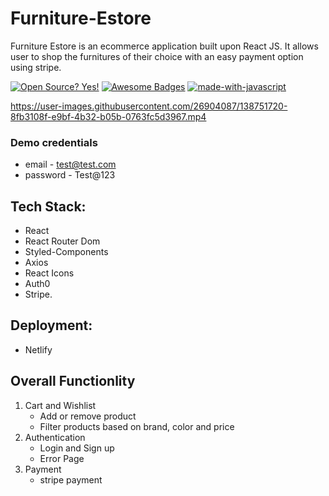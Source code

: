 # Furniture-Estore

Furniture Estore is an ecommerce application built upon React JS. It allows user to shop the furnitures of their choice with an easy payment option using stripe.

[![Open Source? Yes!](https://badgen.net/badge/Open%20Source%20%3F/Yes%21/blue?icon=github)](https://github.com/DeRaowl)
[![Awesome Badges](https://img.shields.io/badge/badges-awesome-green.svg)](https://github.com/DeRaowl)
[![made-with-javascript](https://img.shields.io/badge/Made%20with-JavaScript-1f425f.svg)](https://www.javascript.com)


https://user-images.githubusercontent.com/26904087/138751720-8fb3108f-e9bf-4b32-b05b-0763fc5d3967.mp4

### Demo credentials
- email - test@test.com 
- password - Test@123

 ## Tech Stack:
 
- React
- React Router Dom
- Styled-Components
- Axios
- React Icons
- Auth0
- Stripe.

## Deployment:

- Netlify

## Overall Functionlity

1. Cart and Wishlist
   - Add or remove product
   - Filter products based on brand, color and price
2. Authentication
   - Login and Sign up
   - Error Page
3. Payment
   - stripe payment
